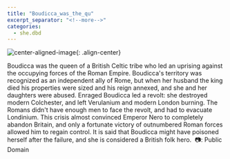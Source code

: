 ```yaml
---
title: "Boudicca_was_the_qu"
excerpt_separator: "<!--more-->"
categories:
  - she.dbd
---
```



![center-aligned-image](https://cdn.pixabay.com/photo/2020/10/26/16/56/man-5687861_1280.png){: .align-center}


Boudicca was the queen of a British Celtic tribe who led an uprising against the occupying forces of the Roman Empire. Boudicca's territory was recognized as an independent ally of Rome, but when her husband the king died his properties were sized and his reign annexed, and she and her daughters were abused. Enraged Boudicca led a revolt: she destroyed modern Colchester, and left Verulanium and modern London burning. The Romans didn't have enough men to face the revolt, and had to evacuate Londinium. This crisis almost convinced Emperor Nero to completely abandon Britain, and only a fortunate victory of outnumbered Roman forces allowed him to regain control. It is said that Boudicca might have poisoned herself after the failure, and she is considered a British folk hero.⁠
⁠
📷: Public Domain⁠

